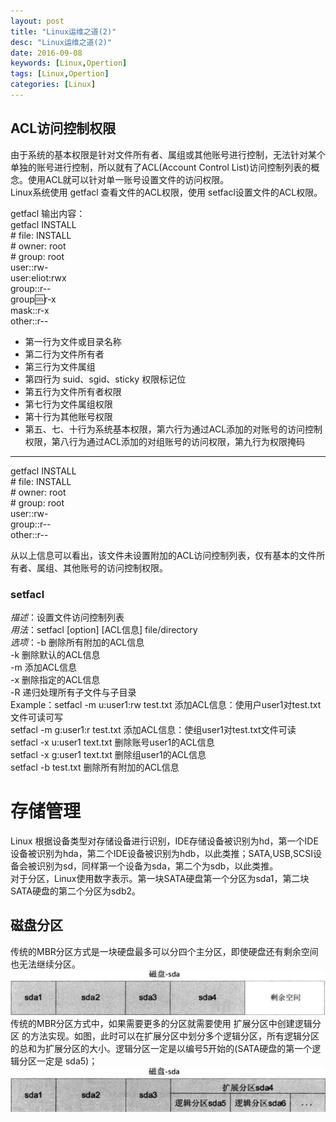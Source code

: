 ```yaml
---
layout: post
title: "Linux运维之道(2)"
desc: "Linux运维之道(2)"
date: 2016-09-08
keywords: [Linux,Opertion]
tags: [Linux,Opertion]
categories: [Linux]
---
```


## ACL访问控制权限

由于系统的基本权限是针对文件所有者、属组或其他账号进行控制，无法针对某个单独的账号进行控制，所以就有了ACL(Account Control List)访问控制列表的概念。使用ACL就可以针对单一账号设置文件的访问权限。  
Linux系统使用 getfacl 查看文件的ACL权限，使用 setfacl设置文件的ACL权限。  

getfacl 输出内容：  
getfacl INSTALL  
\# file: INSTALL  
\# owner: root  
\# group: root  
user::rw-  
user:eliot:rwx  
group::r--  
group:cool:r-x  
mask::r-x  
other::r--  

* 第一行为文件或目录名称  
* 第二行为文件所有者  
* 第三行为文件属组  
* 第四行为 suid、sgid、sticky 权限标记位  
* 第五行为文件所有者权限  
* 第七行为文件属组权限  
* 第十行为其他账号权限  
* 第五、七、十行为系统基本权限，第六行为通过ACL添加的对账号的访问控制权限，第八行为通过ACL添加的对组账号的访问权限，第九行为权限掩码  

---

getfacl INSTALL  
\# file: INSTALL  
\# owner: root  
\# group: root  
user::rw-  
group::r--  
other::r--  

从以上信息可以看出，该文件未设置附加的ACL访问控制列表，仅有基本的文件所有者、属组、其他账号的访问控制权限。  

### setfacl

*描述*：设置文件访问控制列表  
*用法*：setfacl [option] [ACL信息] file/directory  
*选项*：-b 删除所有附加的ACL信息  
        -k 删除默认的ACL信息  
        -m 添加ACL信息  
        -x 删除指定的ACL信息  
        -R 递归处理所有子文件与子目录  
Example：setfacl -m u:user1:rw test.txt  添加ACL信息：使用户user1对test.txt文件可读可写  
         setfacl -m g:user1:r test.txt  添加ACL信息：使组user1对test.txt文件可读  
         setfacl -x u:user1 text.txt  删除账号user1的ACL信息  
         setfacl -x g:user1 text.txt  删除组user1的ACL信息  
         setfacl -b test.txt  删除所有附加的ACL信息  
         
# 存储管理

Linux 根据设备类型对存储设备进行识别，IDE存储设备被识别为hd，第一个IDE设备被识别为hda，第二个IDE设备被识别为hdb，以此类推；SATA,USB,SCSI设备会被识别为sd，同样第一个设备为sda，第二个为sdb，以此类推。  
对于分区，Linux使用数字表示。第一块SATA硬盘第一个分区为sda1，第二块SATA硬盘的第二个分区为sdb2。  

## 磁盘分区

传统的MBR分区方式是一块硬盘最多可以分四个主分区，即使硬盘还有剩余空间也无法继续分区。  
![alt text](/../static/img/blog/LinuxOpertion/0.png)  
传统的MBR分区方式中，如果需要更多的分区就需要使用 扩展分区中创建逻辑分区 的方法实现。如图，此时可以在扩展分区中划分多个逻辑分区，所有逻辑分区的总和为扩展分区的大小。逻辑分区一定是以编号5开始的(SATA硬盘的第一个逻辑分区一定是 sda5)；  
![alt text](/../static/img/blog/LinuxOpertion/1.png)  
